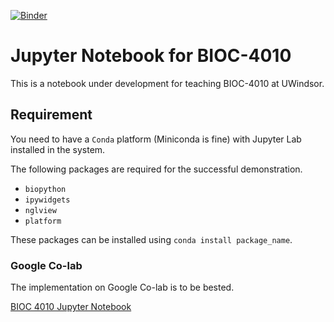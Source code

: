 [![Binder](https://mybinder.org/badge_logo.svg)](https://mybinder.org/v2/gh/heinerigel/2017-JupyterNotebooksForGeophysics/master)


# Jupyter Notebook for BIOC-4010
This is a notebook under development for teaching BIOC-4010 at UWindsor.

## Requirement
You need to have a `Conda` platform (Miniconda is fine) with Jupyter Lab
installed in the system.

The following packages are required for the successful demonstration.
- `biopython`
- `ipywidgets`
- `nglview`
- `platform`

These packages can be installed using `conda install package_name`.

### Google Co-lab

The implementation on Google Co-lab is to be bested.

<a href="https://github.com/tonglab">BIOC 4010 Jupyter Notebook</a>
